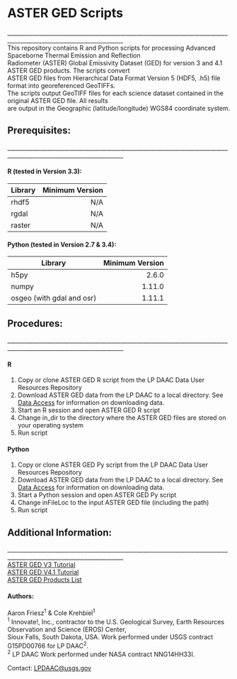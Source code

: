 # ASTER GED Scripts 
\_______________________________________________________________________________________________________________________  
This repository contains R and Python scripts for processing Advanced Spaceborne Thermal Emission and Reflection   
Radiometer (ASTER) Global Emissivity Dataset (GED) for version 3 and 4.1 ASTER GED products. The scripts convert   
ASTER GED files from Hierarchical Data Format Version 5 (HDF5, .h5) file format into georeferenced GeoTIFFs.   
The scripts output GeoTIFF files for each science dataset contained in the original ASTER GED file. All results   
are output in the Geographic (latitude/longitude) WGS84 coordinate system.     

## Prerequisites:
\_______________________________________________________________________________________________________________________  
#### R (tested in Version 3.3):  
  
Library   | Minimum Version          
----------| --------------: 
rhdf5     | N/A   
rgdal     | N/A          
raster    | N/A 

#### Python (tested in Version 2.7 & 3.4): 
   
Library                   | Minimum Version          
--------------------------| --------------: 
h5py                      | 2.6.0   
numpy                     | 1.11.0        
osgeo (with gdal and osr) | 1.11.1

## Procedures:
\_______________________________________________________________________________________________________________________  
#### R
1. Copy or clone ASTER GED R script from the LP DAAC Data User Resources Repository  
2. Download ASTER GED data from the LP DAAC to a local directory. See [Data Access](https://lpdaac.usgs.gov/data_access) for information on downloading data.   
3. Start an R session and open ASTER GED R script  
4. Change in_dir to the directory where the ASTER GED files are stored on your operating system  
5. Run script  
#### Python 
1. Copy or clone ASTER GED Py script from the LP DAAC Data User Resources Repository
2. Download ASTER GED data from the LP DAAC to a local directory. See [Data Access](https://lpdaac.usgs.gov/data_access) for information on downloading data.    
3. Start a Python session and open ASTER GED Py script
4. Change inFileLoc to the input ASTER GED file (including the path)  
5. Run script  

## Additional Information:
\_______________________________________________________________________________________________________________________  
[ASTER GED V3 Tutorial](https://lpdaac.usgs.gov/user_resources/e_learning/how_convert_aster_ged_v3_science_datasets_georeferenced)   
[ASTER GED V4.1 Tutorial](https://lpdaac.usgs.gov/user_resources/e_learning/how_convert_aster_ged_v4_science_datasets_georeferenced)   
[ASTER GED Products List](https://lpdaac.usgs.gov/dataset_discovery/community/community_products_table)  
#### Authors:
Aaron Friesz<sup>1</sup> & Cole Krehbiel<sup>1</sup>   
<sup>1</sup> Innovate!, Inc., contractor to the U.S. Geological Survey, Earth Resources Observation and Science (EROS) Center,  
 Sioux Falls, South Dakota, USA. Work performed under USGS contract G15PD00766 for LP DAAC<sup>2</sup>.  
<sup>2</sup> LP DAAC Work performed under NASA contract NNG14HH33I.

Contact: LPDAAC@usgs.gov 